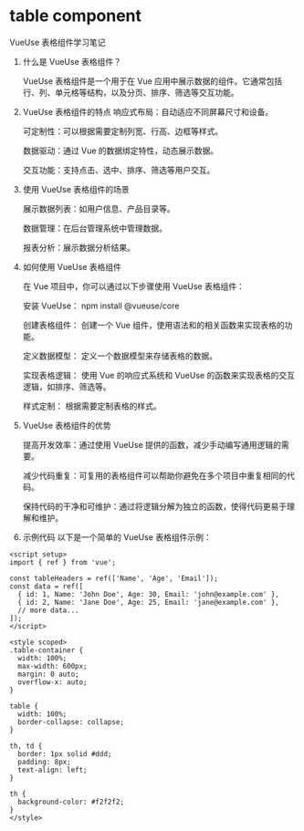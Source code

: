 # table component
VueUse 表格组件学习笔记
1. 什么是 VueUse 表格组件？

   VueUse 表格组件是一个用于在 Vue 应用中展示数据的组件。它通常包括行、列、单元格等结构，以及分页、排序、筛选等交互功能。

2. VueUse 表格组件的特点
   响应式布局：自动适应不同屏幕尺寸和设备。
   
   可定制性：可以根据需要定制列宽、行高、边框等样式。
   
   数据驱动：通过 Vue 的数据绑定特性，动态展示数据。
   
   交互功能：支持点击、选中、排序、筛选等用户交互。
3. 使用 VueUse 表格组件的场景
   
   展示数据列表：如用户信息、产品目录等。
   
   数据管理：在后台管理系统中管理数据。
   
   报表分析：展示数据分析结果。
4. 如何使用 VueUse 表格组件
   
   在 Vue 项目中，你可以通过以下步骤使用 VueUse 表格组件：

   安装 VueUse：
   npm install @vueuse/core

   创建表格组件：
   创建一个 Vue 组件，使用语法和的相关函数来实现表格的功能。

   定义数据模型：
   定义一个数据模型来存储表格的数据。

   实现表格逻辑：
   使用 Vue 的响应式系统和 VueUse 的函数来实现表格的交互逻辑，如排序、筛选等。

   样式定制：
   根据需要定制表格的样式。
5. VueUse 表格组件的优势
   
   提高开发效率：通过使用 VueUse 提供的函数，减少手动编写通用逻辑的需要。
   
   减少代码重复：可复用的表格组件可以帮助你避免在多个项目中重复相同的代码。
   
   保持代码的干净和可维护：通过将逻辑分解为独立的函数，使得代码更易于理解和维护。
6. 示例代码
    以下是一个简单的 VueUse 表格组件示例：
    
```
<script setup>
import { ref } from 'vue';

const tableHeaders = ref(['Name', 'Age', 'Email']);
const data = ref([
  { id: 1, Name: 'John Doe', Age: 30, Email: 'john@example.com' },
  { id: 2, Name: 'Jane Doe', Age: 25, Email: 'jane@example.com' },
  // more data...
]);
</script>

<style scoped>
.table-container {
  width: 100%;
  max-width: 600px;
  margin: 0 auto;
  overflow-x: auto;
}

table {
  width: 100%;
  border-collapse: collapse;
}

th, td {
  border: 1px solid #ddd;
  padding: 8px;
  text-align: left;
}

th {
  background-color: #f2f2f2;
}
</style>

 ```
    